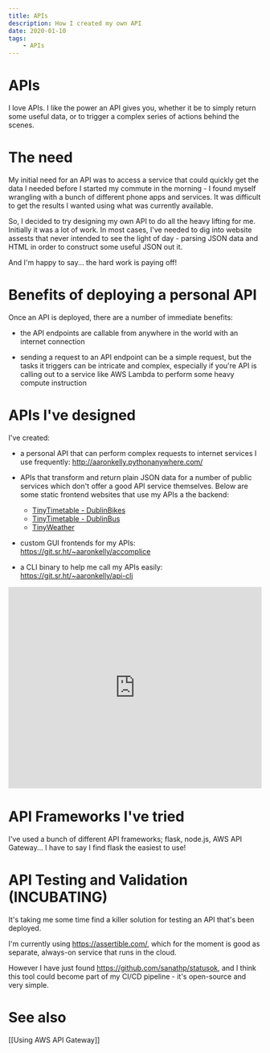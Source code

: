 ```yaml
---
title: APIs
description: How I created my own API
date: 2020-01-10
tags:
    - APIs
---
```


# APIs

I love APIs. I like the power an API gives you, whether it be to simply return some useful data, or to trigger a complex series of actions behind the scenes.

# The need

My initial need for an API was to access a service that could quickly get the data I needed before I started my commute in the morning - I found myself wrangling with a bunch of different phone apps and services. It was difficult to get the results I wanted using what was currently available.

So, I decided to try designing my own API to do all the heavy lifting for me. Initially it was a lot of work. In most cases, I've needed to dig into website assests that never intended to see the light of day - parsing JSON data and HTML in order to construct some useful JSON out it.

And I'm happy to say... the hard work is paying off!

# Benefits of deploying a personal API

Once an API is deployed, there are a number of immediate benefits:

- the API endpoints are callable from anywhere in the world with an internet connection

- sending a request to an API endpoint can be a simple request, but the tasks it triggers can be intricate and complex, especially if you're API is calling out to a service like AWS Lambda to perform some heavy compute instruction

# APIs I've designed

I've created:

- a personal API that can perform complex requests to internet services I use frequently: http://aaronkelly.pythonanywhere.com/

- APIs that transform and return plain JSON data for a number of public services which don't offer a good API service themselves. Below are some static frontend websites that use my APIs a the backend:
	- [TinyTimetable - DublinBikes](http://app-bucket-dublin-bike-tinytimetable.s3-website-eu-west-1.amazonaws.com/)
	- [TinyTimetable - DublinBus](http://app-bucket-dublin-bus-tinytimetable.s3-website-eu-west-1.amazonaws.com/)
	- [TinyWeather](http://app-bucket-weather-dublin-tinyweather.s3-website-eu-west-1.amazonaws.com/)

- custom GUI frontends for my APIs: https://git.sr.ht/~aaronkelly/accomplice

- a CLI binary to help me call my APIs easily: https://git.sr.ht/~aaronkelly/api-cli

<iframe height="400px" width="100%" src="https://repl.it/@aaronpkelly/UpbeatFairLegacy?lite=true" scrolling="no" frameborder="no" allowtransparency="false" allowfullscreen="true" sandbox="allow-forms allow-pointer-lock allow-popups allow-same-origin allow-scripts allow-modals"></iframe>

# API Frameworks I've tried

I've used a bunch of different API frameworks; flask, node.js, AWS API Gateway... I have to say I find flask the easiest to use! 

# API Testing and Validation (INCUBATING)

It's taking me some time find a killer solution for testing an API that's been deployed.

I'm currently using https://assertible.com/, which for the moment is good as separate, always-on service that runs in the cloud.

However I have just found https://github.com/sanathp/statusok, and I think this tool could become part of my CI/CD pipeline - it's open-source and very simple.

# See also
[[Using AWS API Gateway]]